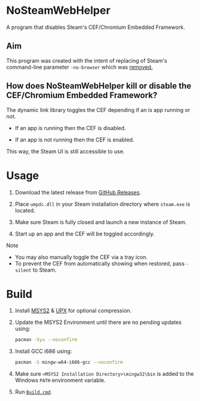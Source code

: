 # NoSteamWebHelper
 A program that disables Steam's CEF/Chromium Embedded Framework.

## Aim
This program was created with the intent of replacing of Steam's command-line parameter `-no-browser` which was [removed.](https://steamcommunity.com/groups/SteamClientBeta/discussions/3/3710433479207750727/?ctp=42)


## How does NoSteamWebHelper kill or disable the CEF/Chromium Embedded Framework? 

The dynamic link library toggles the CEF depending if an is app running or not.

- If an app is running then the CEF is disabled.

- If an app is not running then the CEF is enabled.

This way, the Steam UI is still accessible to use.
    
# Usage
1. Download the latest release from [GitHub Releases](https://github.com/Aetopia/NoSteamWebHelper/releases).

2. Place `umpdc.dll` in your Steam installation directory where `steam.exe` is located.

3. Make sure Steam is fully closed and launch a new instance of Steam.

4. Start up an app and the CEF will be toggled accordingly.

> [!NOTE]
> - You may also manually toggle the CEF via a tray icon.
> - To prevent the CEF from automatically showing when restored, pass `-silent` to Steam.

# Build
1. Install [MSYS2](https://www.msys2.org/) & [UPX](https://upx.github.io/) for optional compression.
2. Update the MSYS2 Environment until there are no pending updates using:

    ```bash
    pacman -Syu --noconfirm
    ```

3. Install GCC i686 using:

    ```bash
    pacman -S mingw-w64-i686-gcc --noconfirm
    ```

4. Make sure `<MSYS2 Installation Directory>\mingw32\bin` is added to the Windows `PATH` environment variable.
5. Run [`Build.cmd`](Build.cmd).
